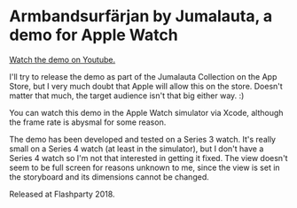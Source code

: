 # Armbandsurfärjan by Jumalauta, a demo for Apple Watch

[Watch the demo on Youtube.](https://www.youtube.com/watch?v=OfFoSLEEXkM)

I'll try to release the demo as part of the Jumalauta Collection on the App Store, but I very much doubt that Apple will allow this on the store. Doesn't matter that much, the target audience isn't that big either way. :)

You can watch this demo in the Apple Watch simulator via Xcode, although the frame rate is abysmal for some reason.

The demo has been developed and tested on a Series 3 watch. It's really small on a Series 4 watch (at least in the simulator), but I don't have a Series 4 watch so I'm not that interested in getting it fixed. The view doesn't seem to be full screen for reasons unknown to me, since the view is set in the storyboard and its dimensions cannot be changed.

Released at Flashparty 2018.
